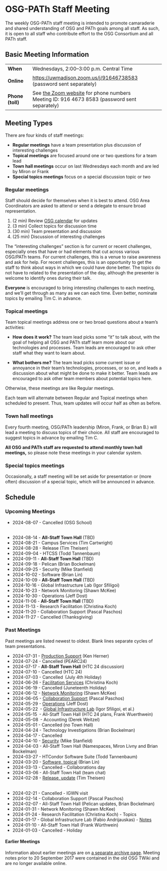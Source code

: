 # OSG-PATh Staff Meeting

The weekly OSG-PATh staff meeting is intended to promote camaraderie and
shared understanding of OSG and PATh goals among all staff.
As such, it is open to all staff who contribute effort to the OSG Consortium
and all PATh staff.

## Basic Meeting Information

<style>
  table#coordinates td { padding-top: 0.5ex; padding-bottom: 0.5ex; }
</style>
<table id="coordinates">
  <tr> <td><strong>When</strong></td> <td>Wednesdays, 2:00–3:00 p.m. Central Time</td> </tr>
  <tr>
    <td><strong>Online</strong></td>
    <td><a href="https://uwmadison.zoom.us/j/91646738583">https://uwmadison.zoom.us/j/91646738583</a> (password sent separately)</td>
  </tr>
  <tr>
    <td><strong>Phone (toll)</strong></td>
    <td>
      See <a href="https://uwmadison.zoom.us/u/abQyBkAVbS">the Zoom website</a> for phone numbers<br>
      Meeting ID: 916 4673 8583 (password sent separately)
    </td>
  </tr>
</table>

## Meeting Types

There are four kinds of staff meetings:

*  **Regular meetings** have a team presentation plus discussion of interesting challenges
*  **Topical meetings** are focused around one or two questions for a team lead
*  **Town hall meetings** occur on last Wednesdays each month and are led by Miron or Frank
*  **Special topics meetings** focus on a special discussion topic or two

### Regular meetings

Staff should decide for themselves when it is best to attend.
OSG Area Coordinators are asked to attend or send a delegate to ensure broad representation.

1.  (2 min) Review [OSG calendar](https://calendar.google.com/calendar/embed?src=7597sl1am95q5dcg4ii0hggj4g%40group.calendar.google.com) for updates
1.  (3 min) Collect topics for discussion time
1.  (30 min) Team presentation and discussion
1.  (25 min) Discussion of interesting challenges

The “interesting challenges” section is for current or recent challenges,
especially ones that have or had elements that cut across various OSG/PATh teams.
For current challenges, this is a venue to raise awareness and ask for help.
For recent challenges, this is an opportunity to get the staff to think about ways in which we could have done better.
The topics do not have to related to the presentation of the day,
although the presenter is welcome to identify ones during their talk.

**Everyone** is encouraged to bring interesting challenges to each meeting,
and we’ll get through as many as we can each time.
Even better, nominate topics by emailing Tim C. in advance.

### Topical meetings

Team topical meetings address one or two broad questions about a team’s activities:

*   **How does it work?**  The team lead picks some “it” to talk about,
    with the goal of helping all OSG and PATh staff learn more about our technologies and processes.
    Team leads are encouraged to ask other staff what they want to learn about.

*   **What bothers me?**  The team lead picks some current issue or annoyance
    in their team’s technologies, processes, or so on,
    and leads a discussion about what might be done to make it better.
    Team leads are encouraged to ask other team members about potential topics here.

Otherwise, these meetings are like Regular meetings.

Each team will alternate between Regular and Topical meetings when scheduled to present.
Thus, team updates will occur half as often as before.

### Town hall meetings

Every fourth meeting, OSG/PATh leadership (Miron, Frank, or Brian B.)
will lead a meeting to discuss topics of their choice.
All staff are encouraged to suggest topics in advance by emailing Tim C.

**All OSG and PATh staff are requested to attend monthly town hall meetings,**
so please note these meetings in your calendar system.

### Special topics meetings

Occasionally, a staff meeting will be set aside for presentation or (more often) discussion
of a special topic, which will be announced in advance.

## Schedule

### Upcoming Meetings

-   2024-08-07 - Cancelled (OSG School)

<div style="height: 0.5ex"></div>

-   2024-08-14 - **All-Staff Town Hall** (TBD)
-   2024-08-21 - Campus Services (Tim Cartwright)
-   2024-08-28 - Release (Tim Theisen)
-   2024-09-04 - HTCSS (Todd Tannenbaum)
-   2024-09-11 - **All-Staff Town Hall** (TBD)
-   2024-09-18 - Pelican (Brian Bockelman)
-   2024-09-25 - Security (Mike Stanfield)
-   2024-10-02 - Software (Brian Lin)
-   2024-10-09 - **All-Staff Town Hall** (TBD)
-   2024-10-16 - Global Infrastructure Lab (Igor Sfiligoi)
-   2024-10-23 - Network Monitoring (Shawn McKee)
-   2024-10-30 - Operations (Jeff Dost)
-   2024-11-06 - **All-Staff Town Hall** (TBD)
-   2024-11-13 - Research Facilitation (Christina Koch)
-   2024-11-20 - Collaboration Support (Pascal Paschos)
-   2024-11-27 - Cancelled (Thanksgiving)

### Past Meetings

Past meetings are listed newest to oldest.
Blank lines separate cycles of team presentations.

-   2024-07-31 - [Production Support](https://drive.google.com/file/d/1iPM7bVWjfosyizqjT-GuiwyfUCI5ViNi/view) (Ken Herner)
-   2024-07-24 - Cancelled (PEARC24)
-   2024-07-17 - **All-Staff Town Hall** (HTC 24 discussion)
-   2024-07-10 - Cancelled (HTC 24)
-   2024-07-03 - Cancelled (July 4th Holiday)
-   2024-06-26 - [Facilitation Services](https://docs.google.com/presentation/d/19ZNuq0w84iAklai9P2iMCWjIW2so8e7cffYLAZBEa9U/) (Christina Koch)
-   2024-06-19 - Cancelled (Juneteenth Holiday)
-   2024-06-12 - [Network Monitoring](https://docs.google.com/presentation/d/1BAKjc1ErtzJwMdpzn3vSIpnFrgcKqsL0izgD7vwQKYM/) (Shawn McKee)
-   2024-06-05 - [Collaboration Support](https://docs.google.com/presentation/d/15XzU_UPODlXm5ENp7SNH1OFCL2C3zLt8ebmK9aPKlq4) (Pascal Paschos)
-   2024-05-29 - [Operations](https://docs.google.com/presentation/d/1nZIpU-tuk4IW44pGHwWOs-tkG76XorkWztG9iPVCo0U/) (Jeff Dost)
-   2024-05-22 - [Global Infrastructure Lab](https://drive.google.com/file/d/14bIVtCSdF6M3mBYrj7nY-5xH0rYQD2IR/view) (Igor Sfiligoi, et al.)
-   2024-05-15 - All-Staff Town Hall (HTC 24 plans, Frank Wuerthwein)
-   2024-05-08 - Accounting (Derek Weitzel)
-   2024-05-01 - Cancelled (no Town Hall)
-   2024-04-24 - Technology Investigations (Brian Bockelman)
-   2024-04-17 - Cancelled
-   2024-04-10 - [Security](https://drive.google.com/file/d/1Avvs-HKMpL7Z96jFJFjB3xPphRg_kBKm/) (Mike Stanfield)
-   2024-04-03 - All-Staff Town Hall (Namespaces, Miron Livny and Brian Bockelman)
-   2024-03-27 - HTCondor Software Suite (Todd Tannenbaum)
-   2024-03-20 - [Software, topical](https://docs.google.com/presentation/d/1VQVr7UFbZeu-7UozdCtoGiPruf1Q2gAAJdlzaqDu0Ro/) (Brian Lin)
-   2024-03-13 - Cancelled - Collaborations day
-   2024-03-06 - All-Staff Town Hall (team chat)
-   2024-02-28 - [Release, update](https://docs.google.com/presentation/d/1nzGCV5-AXRXl1XayVDJL7lQIWTnhy6AH5hF5szrceAs/) (Tim Theisen)

<div style="height: 0.5ex"></div>

-   2024-02-21 - Cancelled - IGWN visit   
-   2024-02-14 - Collaboration Support (Pascal Paschos)
-   2024-02-07 - All-Staff Town Hall (Pelican updates, Brian Bockelman)
-   2024-01-31 - Network Monitoring (Shawn McKee)
-   2024-01-24 - Research Facilitation (Christina Koch) - Topics
-   2024-01-17 - Global Infrastructure Lab (Fabio Andrijauskas) - [Notes](https://docs.google.com/document/d/1g7RIbnsF6M9r3cQ7HpU6wPY61879gdJzQ4CVD4-HNGg/)
-   2024-01-10 - All-Staff Town Hall (Frank Würthwein)
-   2024-01-03 - Cancelled - Holiday

#### Earlier Meetings

Information about earlier meetings are on [a separate archive page](ac-meeting-archive.md).  Meeting
notes prior to 20 September 2017 were contained in the old OSG TWiki and are no longer available online.
